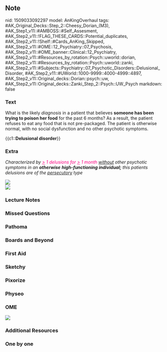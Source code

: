 ## Note
nid: 1509033092297
model: AnKingOverhaul
tags: #AK_Original_Decks::Step_2::Cheesy_Dorian_(M3), #AK_Step1_v11::#AMBOSS::#Self_Assesment, #AK_Step2_v11::!FLAG_THESE_CARDS::Potential_duplicates, #AK_Step2_v11::!Shelf::#Cards_AnKing_Skipped, #AK_Step2_v11::#OME::12_Psychiatry::07_Psychosis, #AK_Step2_v11::#OME_banner::Clinical::12_Psychiatry, #AK_Step2_v11::#Resources_by_rotation::Psych::uworld::dorian, #AK_Step2_v11::#Resources_by_rotation::Psych::uworld::zanki, #AK_Step2_v11::#Subjects::Psychiatry::07_Psychotic_Disorders::Delusional_Disorder, #AK_Step2_v11::#UWorld::1000-9999::4000-4999::4897, #AK_Step2_v11::Original_decks::Dorian::psych::uw, #AK_Step2_v11::Original_decks::Zanki_Step_2::Psych::UW_Psych
markdown: false

### Text
What is the likely <i>diagnosis</i> in a patient that believes
<b>someone has been trying to poison her food</b> for the past 6
months? As a result, the patient refuses to eat any food that is
not pre-packaged. The patient is otherwise normal, with no social
dysfunction and no other psychotic symptoms.
<div>
  {{c1::<b>Delusional disorder</b>}}
</div>

### Extra
<i>Characterized by <font color="#FC0280"><u>></u> 1 delusions
for <u>></u> 1 month</font> <u>without</u> other psychotic
symptoms in an <b>otherwise</b> <b>high-functioning individual;</b>
this patients delusions are of the <u>persecutory</u> type</i>
<div>
  <i><img src="paste-186801012604929%20(1).jpg"></i>
</div>
<div>
  <div>
    <i><img src="delus.png"></i>
  </div>
</div>

### Lecture Notes


### Missed Questions


### Pathoma


### Boards and Beyond


### First Aid


### Sketchy


### Pixorize


### Physeo


### OME
<div class="ome-widget">
  <a href=
  "https://onlinemeded.org/spa/psychiatry?ref=anki"><img src=
  "_OME_AnkiFlashcards_Topic_1.png"></a>
</div>

### Additional Resources


### One by one

